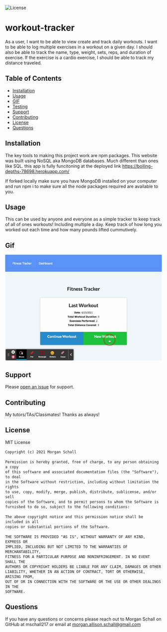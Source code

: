 ![License](https://img.shields.io/badge/License-MIT-green.svg)

# workout-tracker
As a user, I want to be able to view create and track daily workouts. I want to be able to log multiple exercises in a workout on a given day. I should also be able to track the name, type, weight, sets, reps, and duration of exercise. If the exercise is a cardio exercise, I should be able to track my distance traveled.

  ## Table of Contents
  
  - [Installation](#installation)
  - [Usage](#usage)
  - [GIF](#gif)
  - [Testing](#testing)
  - [Support](#support)
  - [Contributing](#contributing)
  - [License](#license)
  - [Questions](#questions)
  
  ## Installation

  The key tools to making this project work are npm packages. This website was built using NoSQL aka MongoDB databases. Much different than ones like SQL. this app is fully funcitoning at the deployed link https://boiling-depths-78698.herokuapp.com/
  
  If forked locally make sure you have MongoDB installed on your computer and run npm i to make sure all the node packages required are available to you. 

  ## Usage
  
  This can be used by anyone and everyone as a simple tracker to keep track of all of ones workouts! Including multiple a day. Keep track of how long you worked out each time and how many pounds lifted cummutively. 

  ## Gif 

  ![gif](/video/Fitness-Tracker.gif)
  
  ## Support
  
  Please [open an issue](https://github.com/mschall217/workout-tracker/issues/new) for support.
  
  ## Contributing
  
  My tutors/TAs/Classmates! Thanks as always!
  
  ## License

  MIT License

    Copyright (c) 2021 Morgan Schall
    
    Permission is hereby granted, free of charge, to any person obtaining a copy
    of this software and associated documentation files (the "Software"), to deal
    in the Software without restriction, including without limitation the rights
    to use, copy, modify, merge, publish, distribute, sublicense, and/or sell
    copies of the Software, and to permit persons to whom the Software is
    furnished to do so, subject to the following conditions:
    
    The above copyright notice and this permission notice shall be included in all
    copies or substantial portions of the Software.
    
    THE SOFTWARE IS PROVIDED "AS IS", WITHOUT WARRANTY OF ANY KIND, EXPRESS OR
    IMPLIED, INCLUDING BUT NOT LIMITED TO THE WARRANTIES OF MERCHANTABILITY,
    FITNESS FOR A PARTICULAR PURPOSE AND NONINFRINGEMENT. IN NO EVENT SHALL THE
    AUTHORS OR COPYRIGHT HOLDERS BE LIABLE FOR ANY CLAIM, DAMAGES OR OTHER
    LIABILITY, WHETHER IN AN ACTION OF CONTRACT, TORT OR OTHERWISE, ARISING FROM,
    OUT OF OR IN CONNECTION WITH THE SOFTWARE OR THE USE OR OTHER DEALINGS IN THE
    SOFTWARE.
  
  ## Questions 
  If you have any questions or concerns please reach out to Morgan Schall on GitHub at mschall217 or email at morgan.allison.schall@gmail.com 
  
  